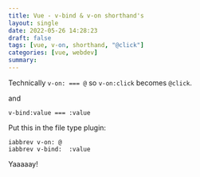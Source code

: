 ```yaml
---
title: Vue - v-bind & v-on shorthand's
layout: single
date: 2022-05-26 14:28:23
draft: false
tags: [vue, v-on, shorthand, "@click"]
categories: [vue, webdev]
summary:
---
```

Technically `v-on: === @` so `v-on:click` becomes `@click`.

and 

`v-bind:value === :value`

Put this in the file type plugin:


```VimL
iabbrev v-on: @
iabbrev v-bind:  :value
```

Yaaaaay!
